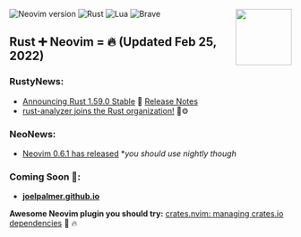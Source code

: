 ![Neovim version](https://img.shields.io/badge/Neovim-0.7.x-57A143?style=plastic&logo=neovim)
<img align="right" width="100" height="100" src="https://user-images.githubusercontent.com/8049061/155224899-71324823-4cc0-431a-90e5-63e3c51af05f.png">
![Rust](https://img.shields.io/badge/Rust-1.61.x-%23000000.svg?style=plastic&logo=rust&logoColor=white)
![Lua](https://img.shields.io/badge/Lua-%232C2D72.svg?style=plastic&logo=lua&logoColor=white)
![Brave](https://img.shields.io/badge/Brave-FB542B?style=plastic&logo=Brave&logoColor=white)
## Rust ➕ Neovim = 🔥 (Updated Feb 25, 2022)

### RustyNews:
- [Announcing Rust 1.59.0 Stable](https://blog.rust-lang.org/2022/02/24/Rust-1.59.0.html) 🦀 [Release Notes](https://github.com/rust-lang/rust/blob/master/RELEASES.md#version-1590-2022-02-24)
- [rust-analyzer joins the Rust organization!](https://blog.rust-lang.org/2022/02/21/rust-analyzer-joins-rust-org.html) 🦀⚙️

### NeoNews:
- [Neovim 0.6.1 has released](https://github.com/neovim/neovim/releases/tag/v0.6.1) *_you should use nightly though_


### Coming Soon 🚧:
- **[joelpalmer.github.io](https://joelpalmer.github.io)**

**Awesome Neovim plugin you should try:** [crates.nvim: managing crates.io dependencies](https://github.com/Saecki/crates.nvim) 🦀 🔥

